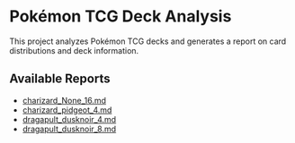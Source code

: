 # Pokémon TCG Deck Analysis

This project analyzes Pokémon TCG decks and generates a report on card distributions and deck information.

## Available Reports
- [charizard_None_16.md](reports/charizard_None_16.md)
- [charizard_pidgeot_4.md](reports/charizard_pidgeot_4.md)
- [dragapult_dusknoir_4.md](reports/dragapult_dusknoir_4.md)
- [dragapult_dusknoir_8.md](reports/dragapult_dusknoir_8.md)
